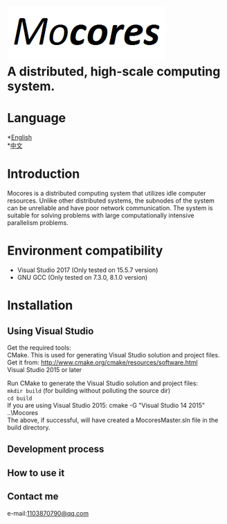 ﻿![](doc/logo/logo_small.png)  
A distributed, high-scale computing system.
======

Language
======
*[English](https://github.com/toyteam/Mocores/blob/master/doc/readme_en.md)  
*[中文](https://github.com/toyteam/Mocores/blob/master/doc/readme_zh.md)


Introduction
======
Mocores is a distributed computing system that utilizes idle computer resources. Unlike other distributed systems, the subnodes of the system can be unreliable and have poor network communication. The system is suitable for solving problems with large computationally intensive parallelism problems.

# Environment compatibility
* Visual Studio 2017 (Only tested on 15.5.7 version)
* GNU GCC (Only tested on 7.3.0, 8.1.0 version)


# Installation

## Using Visual Studio
Get the required tools:  
CMake. This is used for generating Visual Studio solution and project files. Get it from: http://www.cmake.org/cmake/resources/software.html  
Visual Studio 2015 or later  

Run CMake to generate the Visual Studio solution and project files:   
`mkdir build` (for building without polluting the source dir)  
`cd build`  
If you are using Visual Studio 2015: cmake -G "Visual Studio 14 2015" ..\Mocores  
The above, if successful, will have created a MocoresMaster.sln file in the build directory.  


Development process
------



How to use it
------




Contact me
------
e-mail:1103870790@qq.com
